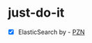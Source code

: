 # just-do-it

- [X] ElasticSearch by - <a href="https://www.youtube.com/@ProgrammerZamanNow" target="_blank">PZN</a>

